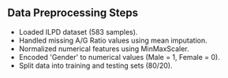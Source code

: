 ## Data Preprocessing Steps
- Loaded ILPD dataset (583 samples).
- Handled missing A/G Ratio values using mean imputation.
- Normalized numerical features using MinMaxScaler.
- Encoded 'Gender' to numerical values (Male = 1, Female = 0).
- Split data into training and testing sets (80/20).
